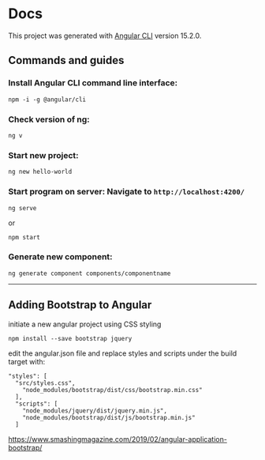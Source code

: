 # Docs

This project was generated with [Angular CLI](https://github.com/angular/angular-cli) version 15.2.0.

## Commands and guides

### Install Angular CLI command line interface:
    npm -i -g @angular/cli

### Check version of ng:
    ng v

### Start new project:
    ng new hello-world

### Start program on server: Navigate to `http://localhost:4200/`
    ng serve
    
or

    npm start

### Generate new component:
    ng generate component components/componentname

---
## Adding Bootstrap to Angular

initiate a new angular project using CSS styling

    npm install --save bootstrap jquery

edit the angular.json file and replace styles and scripts under the build target with:

    "styles": [
      "src/styles.css", 
        "node_modules/bootstrap/dist/css/bootstrap.min.css"
      ],
      "scripts": [
        "node_modules/jquery/dist/jquery.min.js",
        "node_modules/bootstrap/dist/js/bootstrap.min.js"
      ]



https://www.smashingmagazine.com/2019/02/angular-application-bootstrap/
